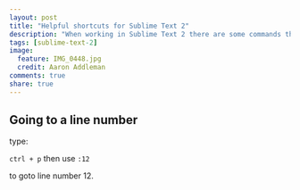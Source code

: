```yaml
---
layout: post
title: "Helpful shortcuts for Sublime Text 2"
description: "When working in Sublime Text 2 there are some commands that are very helpful. Here is my collection of commands that I use very frequently."
tags: [sublime-text-2]
image:
  feature: IMG_0448.jpg
  credit: Aaron Addleman
comments: true
share: true
---
```


## Going to a line number

type:

`ctrl + p` then use `:12`

to goto line number 12.
